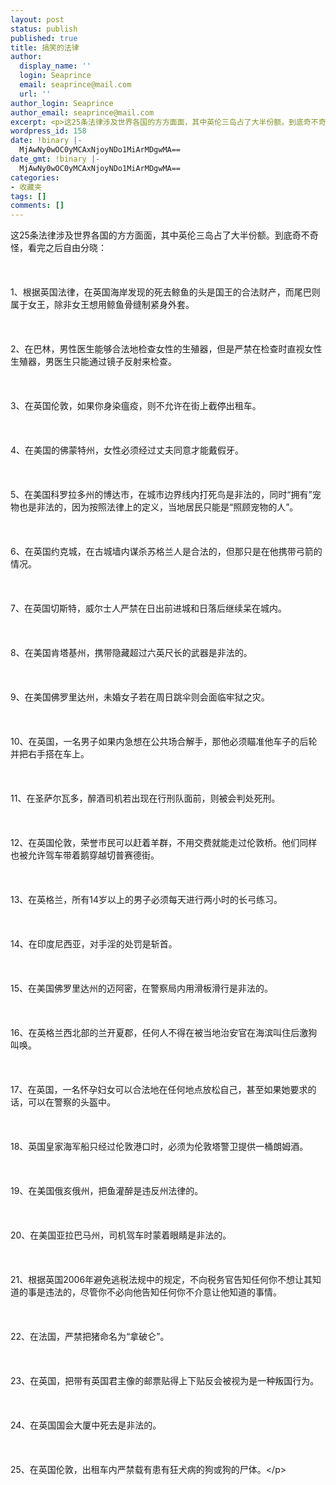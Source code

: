 ```yaml
---
layout: post
status: publish
published: true
title: 搞笑的法律
author:
  display_name: ''
  login: Seaprince
  email: seaprince@mail.com
  url: ''
author_login: Seaprince
author_email: seaprince@mail.com
excerpt: <p>这25条法律涉及世界各国的方方面面，其中英伦三岛占了大半份额。到底奇不奇怪，看完之后自由分晓：</p>
wordpress_id: 158
date: !binary |-
  MjAwNy0wOC0yMCAxNjoyNDo1MiArMDgwMA==
date_gmt: !binary |-
  MjAwNy0wOC0yMCAxNjoyNDo1MiArMDgwMA==
categories:
- 收藏夹
tags: []
comments: []
---
```

<p>这25条法律涉及世界各国的方方面面，其中英伦三岛占了大半份额。到底奇不奇怪，看完之后自由分晓：<br &#47;><br />
<br &#47;><br />
1、根据英国法律，在英国海岸发现的死去鲸鱼的头是国王的合法财产，而尾巴则属于女王，除非女王想用鲸鱼骨缝制紧身外套。<br &#47;><br />
<br &#47;><br />
2、在巴林，男性医生能够合法地检查女性的生殖器，但是严禁在检查时直视女性生殖器，男医生只能通过镜子反射来检查。<br &#47;><br />
<br &#47;><br />
3、在英国伦敦，如果你身染瘟疫，则不允许在街上截停出租车。<br &#47;><br />
<br &#47;><br />
4、在美国的佛蒙特州，女性必须经过丈夫同意才能戴假牙。<br &#47;><br />
<br &#47;><br />
5、在美国科罗拉多州的博达市，在城市边界线内打死鸟是非法的，同时&ldquo;拥有&rdquo;宠物也是非法的，因为按照法律上的定义，当地居民只能是&ldquo;照顾宠物的人&rdquo;。<br &#47;><br />
<br &#47;><br />
6、在英国约克城，在古城墙内谋杀苏格兰人是合法的，但那只是在他携带弓箭的情况。<br &#47;><br />
<br &#47;><br />
7、在英国切斯特，威尔士人严禁在日出前进城和日落后继续呆在城内。<br &#47;><br />
<br &#47;><br />
8、在美国肯塔基州，携带隐藏超过六英尺长的武器是非法的。<br &#47;><br />
<br &#47;><br />
9、在美国佛罗里达州，未婚女子若在周日跳伞则会面临牢狱之灾。<br &#47;><br />
<br &#47;><br />
10、在英国，一名男子如果内急想在公共场合解手，那他必须瞄准他车子的后轮并把右手搭在车上。<br &#47;><br />
<br &#47;><br />
11、在圣萨尔瓦多，醉酒司机若出现在行刑队面前，则被会判处死刑。<br &#47;><br />
<br &#47;><br />
12、在英国伦敦，荣誉市民可以赶着羊群，不用交费就能走过伦敦桥。他们同样也被允许驾车带着鹅穿越切普赛德街。<br &#47;><br />
<br &#47;><br />
13、在英格兰，所有14岁以上的男子必须每天进行两小时的长弓练习。<br &#47;><br />
<br &#47;><br />
14、在印度尼西亚，对手淫的处罚是斩首。<br &#47;><br />
<br &#47;><br />
15、在美国佛罗里达州的迈阿密，在警察局内用滑板滑行是非法的。<br &#47;><br />
<br &#47;><br />
16、在英格兰西北部的兰开夏郡，任何人不得在被当地治安官在海滨叫住后激狗叫唤。<br &#47;><br />
<br &#47;><br />
17、在英国，一名怀孕妇女可以合法地在任何地点放松自己，甚至如果她要求的话，可以在警察的头盔中。<br &#47;><br />
<br &#47;><br />
18、英国皇家海军船只经过伦敦港口时，必须为伦敦塔警卫提供一桶朗姆酒。<br &#47;><br />
<br &#47;><br />
19、在美国俄亥俄州，把鱼灌醉是违反州法律的。<br &#47;><br />
<br &#47;><br />
20、在美国亚拉巴马州，司机驾车时蒙着眼睛是非法的。<br &#47;><br />
<br &#47;><br />
21、根据英国2006年避免逃税法规中的规定，不向税务官告知任何你不想让其知道的事是违法的，尽管你不必向他告知任何你不介意让他知道的事情。<br &#47;><br />
<br &#47;><br />
22、在法国，严禁把猪命名为&ldquo;拿破仑&rdquo;。<br &#47;><br />
<br &#47;><br />
23、在英国，把带有英国君主像的邮票贴得上下贴反会被视为是一种叛国行为。<br &#47;><br />
<br &#47;><br />
24、在英国国会大厦中死去是非法的。<br &#47;><br />
<br &#47;><br />
25、在英国伦敦，出租车内严禁载有患有狂犬病的狗或狗的尸体。<&#47;p></p>

